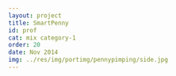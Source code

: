 ```yaml
---
layout: project
title: SmartPenny
id: prof
cat: mix category-1
order: 20
date: Nov 2014
img: ../res/img/portimg/pennypimping/side.jpg
---
```


